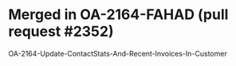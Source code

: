 # Merged in OA-2164-FAHAD (pull request #2352)

OA-2164-Update-ContactStats-And-Recent-Invoices-In-Customer
